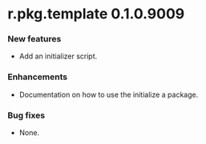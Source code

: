 # r.pkg.template 0.1.0.9009
### New features
* Add an initializer script.
### Enhancements
* Documentation on how to use the initialize a package.
### Bug fixes
* None.

